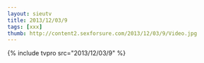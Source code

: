 ```yaml
--- 
layout: sieutv
title: 2013/12/03/9
tags: [xxx]
thumb: http://content2.sexforsure.com/2013/12/03/9/Video.jpg
---
```

{% include tvpro src="2013/12/03/9" %} 
